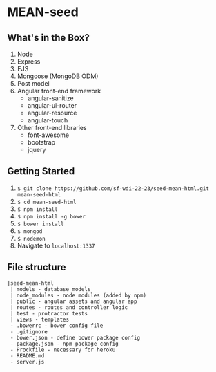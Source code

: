 # MEAN-seed

## What's in the Box?

1. Node
1. Express
4. EJS
3. Mongoose (MongoDB ODM)
5. Post model
2. Angular front-end framework
	* angular-sanitize  
	* angular-ui-router   
	* angular-resource   
	* angular-touch   
1. Other front-end libraries
	* font-awesome  
	* bootstrap         
	* jquery

## Getting Started

1. ```$ git clone https://github.com/sf-wdi-22-23/seed-mean-html.git mean-seed-html```
2. ```$ cd mean-seed-html```   
3. ```$ npm install```   
2. ```$ npm install -g bower```   
3. ```$ bower install```   
1. ```$ mongod```   
4. ```$ nodemon```   
5. Navigate to `localhost:1337`


## File structure

```
|seed-mean-html
 | models - database models
 | node_modules - node modules (added by npm)
 | public - angular assets and angular app
 | routes - routes and controller logic
 | test - protractor tests
 | views - templates
 - .bowerrc - bower config file
 - .gitignore
 - bower.json - define bower package config
 - package.json - npm package config
 - Prockfile - necessary for heroku
 - README.md
 - server.js 

```

